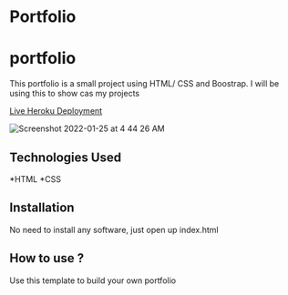 # Portfolio
# portfolio

This portfolio is a small project using HTML/ CSS and Boostrap. I will be using this to show cas my projects

[Live Heroku Deployment](https://portfolio-huynhly.herokuapp.com/)

![Screenshot 2022-01-25 at 4 44 26 AM](https://user-images.githubusercontent.com/51028127/150880921-bbb018ca-4f6d-49d7-9294-1b1d72a74229.png)


## Technologies Used

*HTML
*CSS

## Installation

No need to install any software, just open up index.html

## How to use ?

Use this template to build your own portfolio
